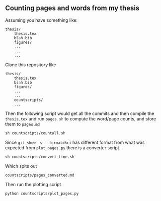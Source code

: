 ## Counting pages and words from my thesis

Assuming you have something like:

    thesis/
        thesis.tex
        blah.bib
        figures/
        ...
        ...
        ...

Clone this repository like

    thesis/
        thesis.tex
        blah.bib
        figures/
        ...
        ...
        countscripts/
        ...


Then the following script would get all the commits and then compile the `thesis.tex` and run `pages.sh` to compute the word/page counts, and store them to `pages.md`

    sh countscripts/countall.sh

Since `git show -s --format=%ci` has different format from what was expected from `plot_pages.py` there is a converter script.

    sh countscripts/convert_time.sh

Which spits out

    countscripts/pages_converted.md

Then run the plotting script

    python countscripts/plot_pages.py
